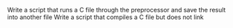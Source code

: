 Write a script that runs a C file through the preprocessor and save the result into another file
Write a script that compiles a C file but does not link
